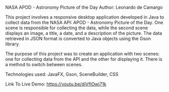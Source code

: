 NASA APOD - Astronomy Picture of the Day
Author: Leonardo de Camargo

This project involves a responsive desktop application developed in Java to collect data from the NASA API: APOD - Astronomy Picture of the Day. One scene is responsible for collecting the data, while the second scene displays an image, a title, a date, and a description of the picture. The data retrieved in JSON format is converted to Java objects using the Gson library.

The purpose of this project was to create an application with two scenes: one for collecting data from the API and the other for displaying it. There is a method to switch between scenes.

Technologies used: JavaFX, Gson, SceneBuilder, CSS

Link To Live Demo: https://youtu.be/djVfIOwj71k
